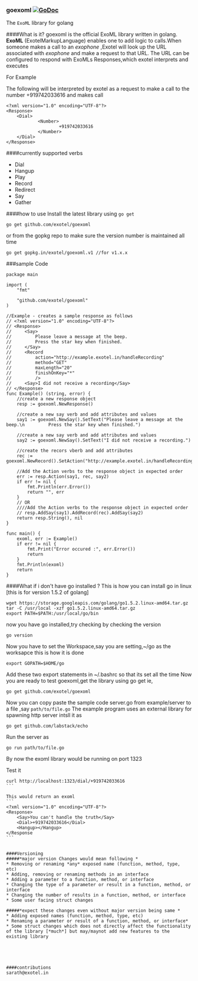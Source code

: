 ### goexoml [![GoDoc](https://godoc.org/gopkg.in/exotel/goexoml.v1?status.svg)](https://godoc.org/gopkg.in/exotel/goexoml.v1)
The `ExoML` library for golang

####What is it?
  goexoml is the official ExoML library written in golang. <br>**ExoML** (ExotelMarkupLanguage) enables one to add logic to calls.When someone makes a call  to an *exophone* ,Exotel will look up the URL associated with *exophone* and make a request to that URL.
	The URL can be configured to respond with ExoMLs Responses,which exotel interprets and executes


For Example

The following will be interpreted by exotel as a request to make a call to the number +919742033616 and makes call

```
<?xml version="1.0" encoding="UTF-8"?>
<Response>
	<Dial>
			<Number>
					+919742033616
			</Number>
	</Dial>
</Response>

```

####currently supported verbs
* Dial  
* Hangup
* Play
* Record
* Redirect
* Say
* Gather


####how to use
Install the latest library using `go get`
```
go get github.com/exotel/goexoml
```

or  from the gopkg repo to make sure the version number is maintained all time
```
go get gopkg.in/exotel/goexoml.v1 //for v1.x.x
```


###sample Code
```
package main

import (
	"fmt"

	"github.com/exotel/goexoml"
)

//Example - creates a sample response as follows
// <?xml version="1.0" encoding="UTF-8"?>
// <Response>
//     <Say>
//         Please leave a message at the beep.
//         Press the star key when finished.
//     </Say>
//     <Record
//         action="http://example.exotel.in/handleRecording"
//         method="GET"
//         maxLength="20"
//         finishOnKey="*"
//         />
//     <Say>I did not receive a recording</Say>
// </Response>
func Example() (string, error) {
	//create a new response object
	resp := goexoml.NewResponse()

	//create a new say verb and add attributes and values
	say1 := goexoml.NewSay().SetText("Please leave a message at the beep.\n         Press the star key when finished.")

	//create a new say verb and add attributes and values
	say2 := goexoml.NewSay().SetText("I did not receive a recording.")

	//create the recors vberb and add attributes
	rec := goexoml.NewRecord().SetAction("http://example.exotel.in/handleRecording").SetMethod("GET").SetMaxLength(20)

	//Add the Action verbs to the response object in expected order
	err := resp.Action(say1, rec, say2)
	if err != nil {
		fmt.Println(err.Error())
		return "", err
	}
	// OR
	////Add the Action verbs to the response object in expected order
	// resp.AddSay(say1).AddRecord(rec).AddSay(say2)
	return resp.String(), nil
}

func main() {
	exoml, err := Example()
	if err != nil {
		fmt.Print("Error occured :", err.Error())
		return
	}
	fmt.Println(exoml)
	return
}

```
####What if i don't have go installed ?
This is how you can install go in linux [this is for version 1.5.2 of golang]
```
wget https://storage.googleapis.com/golang/go1.5.2.linux-amd64.tar.gz
tar -C /usr/local -xzf go1.5.2.linux-amd64.tar.gz
export PATH=$PATH:/usr/local/go/bin
```

now you have go installed,try checking by checking the version
```
go version
```

Now you have to set the Workspace,say you are setting,~/go as the worksapce
this is how it is done
```
export GOPATH=$HOME/go
```

Add these two  export statements in ~/.bashrc so that its set all the time
Now you are ready to test goexoml,get the library using go get
ie,
```
go get github.com/exotel/goexoml
```


Now you can copy paste the sample code server.go from example/server to a file ,say `path/to/file.go`
The example program uses an external library for spawning http server intsll it as
```
go get github.com/labstack/echo
```

Run the server as

```
go run path/to/file.go
```
By now the exoml library would be running on port 1323

Test it
````
curl http://localhost:1323/dial/+919742033616
```

This would return an exoml
```
<?xml version="1.0" encoding="UTF-8"?>
<Response>
    <Say>You can't handle the truth</Say>
    <Dial>+919742033616</Dial>
    <Hangup></Hangup>
</Response
```


####Versioning
#####*major version Changes would mean following *
* Removing or renaming *any* exposed name (function, method, type, etc)
* Adding, removing or renaming methods in an interface
* Adding a parameter to a function, method, or interface
* Changing the type of a parameter or result in a function, method, or interface
* Changing the number of results in a function, method, or interface
* Some user facing struct changes

#####*expect these changes even without major version being same *
* Adding exposed names (function, method, type, etc)
* Renaming a parameter or result of a function, method, or interface*
* Some struct changes which does not directly affect the functionality of the library [*much*] but may/maynot add new features to the existing library





####contributions
sarath@exotel.in
